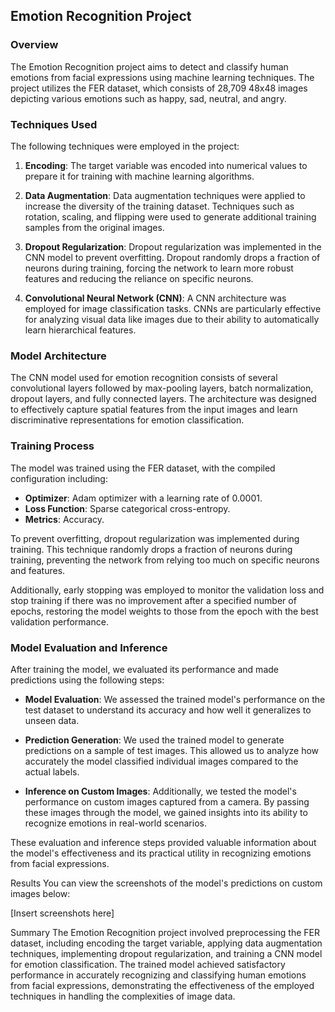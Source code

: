 ## Emotion Recognition Project

### Overview

The Emotion Recognition project aims to detect and classify human emotions from facial expressions using machine learning techniques. The project utilizes the FER dataset, which consists of 28,709 48x48 images depicting various emotions such as happy, sad, neutral, and angry. 

### Techniques Used

The following techniques were employed in the project:

1. **Encoding**: The target variable was encoded into numerical values to prepare it for training with machine learning algorithms.

2. **Data Augmentation**: Data augmentation techniques were applied to increase the diversity of the training dataset. Techniques such as rotation, scaling, and flipping were used to generate additional training samples from the original images.

3. **Dropout Regularization**: Dropout regularization was implemented in the CNN model to prevent overfitting. Dropout randomly drops a fraction of neurons during training, forcing the network to learn more robust features and reducing the reliance on specific neurons.

4. **Convolutional Neural Network (CNN)**: A CNN architecture was employed for image classification tasks. CNNs are particularly effective for analyzing visual data like images due to their ability to automatically learn hierarchical features.

### Model Architecture

The CNN model used for emotion recognition consists of several convolutional layers followed by max-pooling layers, batch normalization, dropout layers, and fully connected layers. The architecture was designed to effectively capture spatial features from the input images and learn discriminative representations for emotion classification.

### Training Process

The model was trained using the FER dataset, with the compiled configuration including:
- **Optimizer**: Adam optimizer with a learning rate of 0.0001.
- **Loss Function**: Sparse categorical cross-entropy.
- **Metrics**: Accuracy.

To prevent overfitting, dropout regularization was implemented during training. This technique randomly drops a fraction of neurons during training, preventing the network from relying too much on specific neurons and features.

Additionally, early stopping was employed to monitor the validation loss and stop training if there was no improvement after a specified number of epochs, restoring the model weights to those from the epoch with the best validation performance.

### Model Evaluation and Inference

After training the model, we evaluated its performance and made predictions using the following steps:

- **Model Evaluation**: We assessed the trained model's performance on the test dataset to understand its accuracy and how well it generalizes to unseen data.

- **Prediction Generation**: We used the trained model to generate predictions on a sample of test images. This allowed us to analyze how accurately the model classified individual images compared to the actual labels.

- **Inference on Custom Images**: Additionally, we tested the model's performance on custom images captured from a camera. By passing these images through the model, we gained insights into its ability to recognize emotions in real-world scenarios.

These evaluation and inference steps provided valuable information about the model's effectiveness and its practical utility in recognizing emotions from facial expressions.

Results
You can view the screenshots of the model's predictions on custom images below:

[Insert screenshots here]

Summary
The Emotion Recognition project involved preprocessing the FER dataset, including encoding the target variable, applying data augmentation techniques, implementing dropout regularization, and training a CNN model for emotion classification. 
The trained model achieved satisfactory performance in accurately recognizing and classifying human emotions from facial expressions, demonstrating the effectiveness of the employed techniques in handling the complexities of image data.
